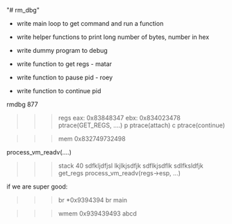 "# rm_dbg" 

- write main loop to get command and run a function
- write helper functions to print long number of bytes, number in hex
- write dummy program to debug

- write function to get regs - matar
- write function to pause pid - roey
- write function to continue pid



rmdbg 877
>>> regs
    eax: 0x83848347
    ebx: 0x834023478
ptrace(GET_REGS, ....)
>>> p
ptrace(attach)
>>> c
ptrace(continue)

>>> mem 0x832749732498

process_vm_readv(....)
>>> stack 40
    sdfkljdfjsl  lkjlkjsdfjk sdflkjsdflk sdlfksldfjk
get_regs
process_vm_readv(regs->esp, ...)


if we are super good:
>>> br *0x9394394
>>> br main

>>> wmem 0x939439493 abcd